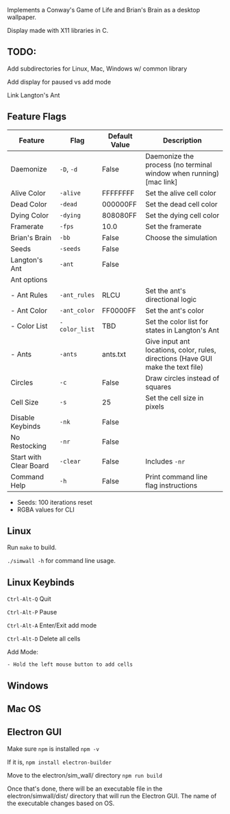 Implements a Conway's Game of Life and Brian's Brain as a desktop wallpaper.

Display made with X11 libraries in C.

## TODO:
Add subdirectories for Linux, Mac, Windows w/ common library

Add display for paused vs add mode

Link Langton's Ant

## Feature Flags

| Feature         | Flag           | Default Value | Description                                                                 |
|-----------------|----------------|---------------|-----------------------------------------------------------------------------|
| Daemonize       | `-D`, `-d`     | False         | Daemonize the process (no terminal window when running) [mac link]          |
| Alive Color     | `-alive`       | FFFFFFFF      | Set the alive cell color                                                    |
| Dead Color      | `-dead`        | 000000FF      | Set the dead cell color                                                     |
| Dying Color     | `-dying`       | 808080FF      | Set the dying cell color                                                    |
| Framerate       | `-fps`         | 10.0          | Set the framerate                                                           |
| Brian's Brain   | `-bb`          | False         | Choose the simulation                                                       |
| Seeds           | `-seeds`       | False         |                                                                             |
| Langton's Ant   | `-ant`         | False         |                                                                             |
| Ant options     |                |               |                                                                             |
| - Ant Rules     | `-ant_rules`   | RLCU          | Set the ant's directional logic                                             |
| - Ant Color     | `-ant_color`   | FF0000FF      | Set the ant's color                                                         |
| - Color List    | `-color_list`  | TBD           | Set the color list for states in Langton's Ant                              |
| - Ants          | `-ants`        | ants.txt      | Give input ant locations, color, rules, directions (Have GUI make the text file) |
| Circles         | `-c`           | False         | Draw circles instead of squares                                             |
| Cell Size       | `-s`           | 25            | Set the cell size in pixels                                                 |
| Disable Keybinds| `-nk`          | False         |                                                                             |
| No Restocking   | `-nr`          | False         |                                                                             |
| Start with Clear Board | `-clear` | False         | Includes `-nr`                                                              |
| Command Help    | `-h`           | False         | Print command line flag instructions                                        |

- Seeds: 100 iterations reset
- RGBA values for CLI

## Linux
Run `make` to build.

`./simwall -h` for command line usage. 

##  Linux Keybinds

`Ctrl-Alt-Q` Quit

`Ctrl-Alt-P` Pause

`Ctrl-Alt-A` Enter/Exit add mode

`Ctrl-Alt-D` Delete all cells

Add Mode:

    - Hold the left mouse button to add cells

## Windows

## Mac OS

## Electron GUI
Make sure `npm` is installed
`npm -v`

If it is,
`npm install electron-builder`

Move to the electron/sim_wall/ directory
`npm run build`

Once that's done, there will be an executable file in the electron/simwall/dist/ directory that will run the Electron GUI. The name of the executable changes based on OS.
